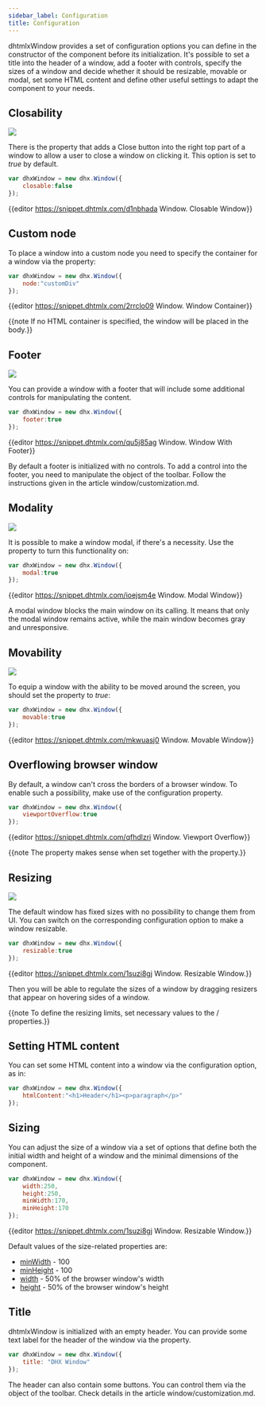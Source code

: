 ```yaml
---
sidebar_label: Configuration
title: Configuration
---          
```


dhtmlxWindow provides a set of configuration options you can define in the constructor of the component before its initialization. It's possible to set a title into the header of a window, add a footer with controls,
specify the sizes of a window and decide whether it should be resizable, movable or modal, set some HTML content and define other useful settings to adapt the component to your needs.

Closability
------------

![](../assets/window/closable.png)


There is the [](window/api/window_closable_config.md) property that adds a Close button into the right top part of a window to allow a user to close a window on clicking it. This option is set to *true* by default.

~~~js
var dhxWindow = new dhx.Window({
    closable:false
});
~~~

{{editor	https://snippet.dhtmlx.com/d1nbhada	Window. Closable Window}}

Custom node
------------------

To place a window into a custom node you need to specify the container for a window via the [](window/api/window_node_config.md) property:

~~~js
var dhxWindow = new dhx.Window({
    node:"customDiv"
});
~~~

{{editor	https://snippet.dhtmlx.com/2rrclo09	Window. Window Container}}

{{note If no HTML container is specified, the window will be placed in the body.}}

Footer
-----------

![](../assets/window/with_footer.png)

You can provide a window with a footer that will include some additional controls for manipulating the content.

~~~js
var dhxWindow = new dhx.Window({
	footer:true
});
~~~

{{editor	https://snippet.dhtmlx.com/qu5j85ag	Window. Window With Footer}}

By default a footer is initialized with no controls. To add a control into the footer, you need to manipulate the [](window/api/window_footer_config.md) object of the toolbar. Follow the instructions given in the article window/customization.md.

Modality
-------------

![](../assets/window/modal_window.png)


It is possible to make a window modal, if there's a necessity. Use the [](window/api/window_modal_config.md) property to turn this functionality on:

~~~js
var dhxWindow = new dhx.Window({
    modal:true
});
~~~

{{editor	https://snippet.dhtmlx.com/ioejsm4e	Window. Modal Window}}

A modal window blocks the main window on its calling. It means that only the modal window remains active, while the main window becomes gray and unresponsive.




Movability
-----------

![](../assets/window/movable.png)


To equip a window with the ability to be moved around the screen, you should set the [](window/api/window_movable_config.md) property to *true*:

~~~js
var dhxWindow = new dhx.Window({
    movable:true
});
~~~

{{editor	https://snippet.dhtmlx.com/mkwuasj0	Window.  Movable Window}}

Overflowing browser window
----------------

By default, a window can't cross the borders of a browser window. To enable such a possibility, make use of the [](window/api/window_viewportoverflow_config.md) configuration property.

~~~js
var dhxWindow = new dhx.Window({
    viewportOverflow:true
});
~~~

{{editor	https://snippet.dhtmlx.com/qfhdlzri	Window. Viewport Overflow}}

{{note The property makes sense when set together with the [](window/api/window_movable_config.md) property.}}

Resizing 
--------

![](../assets/window/resizable.png)


The default window has fixed sizes with no possibility to change them from UI. You can switch on the corresponding configuration option to make a window resizable. 

~~~js
var dhxWindow = new dhx.Window({
    resizable:true
});
~~~

{{editor	https://snippet.dhtmlx.com/1suzi8gj	Window. Resizable Window.}}

Then you will be able to regulate the sizes of a window by dragging resizers that appear on hovering sides of a window. 

{{note To define the resizing limits, set necessary values to the [](window/api/window_minwidth_config.md) / [](window/api/window_minheight_config.md) properties.}}

Setting HTML content
-------------------

You can set some HTML content into a window via the [](window/api/window_html_config.md) configuration option, as in:

~~~js
var dhxWindow = new dhx.Window({
	htmlContent:"<h1>Header</h1><p>paragraph</p>"
});
~~~

Sizing
----------

You can adjust the size of a window via a set of options that define both the initial width and height of a window and the minimal dimensions of the component.

~~~js
var dhxWindow = new dhx.Window({
    width:250,
    height:250,
    minWidth:170,
    minHeight:170
});
~~~
 
{{editor	https://snippet.dhtmlx.com/1suzi8gj	Window. Resizable Window.}}

Default values of the size-related properties are:

- [minWidth](window/api/window_minwidth_config.md) - 100
- [minHeight](window/api/window_minheight_config.md) - 100
- [width](window/api/window_width_config.md) -  50% of the browser window's width
- [height](window/api/window_height_config.md) - 50% of the browser window's height 

Title
----------

dhtmlxWindow is initialized with an empty header. You can provide some text label for the header of the window via the [](window/api/window_title_config.md) property.

~~~js
var dhxWindow = new dhx.Window({
	title: "DHX Window"
});
~~~

The header can also contain some buttons. You can control them via the [](window/api/window_header_config.md) object of the toolbar. Check details in the article window/customization.md.

